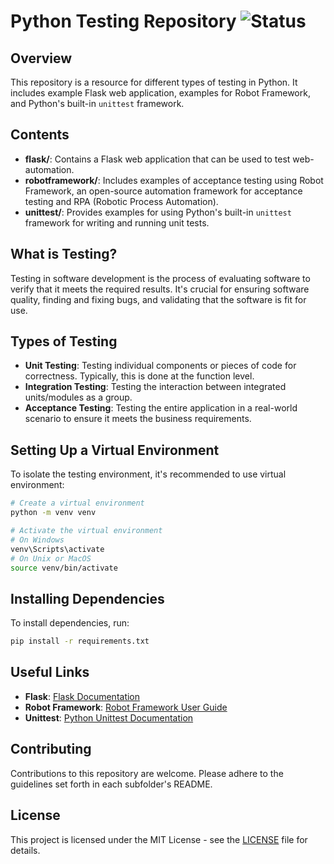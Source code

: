 # Python Testing Repository ![Status](https://img.shields.io/badge/status-work_in_progress-important)

## Overview

This repository is a resource for different types of testing in Python. It includes example Flask web application, examples for Robot Framework, and Python's built-in `unittest` framework.

## Contents

- **flask/**: Contains a Flask web application that can be used to test web-automation.
- **robotframework/**: Includes examples of acceptance testing using Robot Framework, an open-source automation framework for acceptance testing and RPA (Robotic Process Automation).
- **unittest/**: Provides examples for using Python's built-in `unittest` framework for writing and running unit tests.

## What is Testing?

Testing in software development is the process of evaluating software to verify that it meets the required results. It's crucial for ensuring software quality, finding and fixing bugs, and validating that the software is fit for use.

## Types of Testing

- **Unit Testing**: Testing individual components or pieces of code for correctness. Typically, this is done at the function level.
- **Integration Testing**: Testing the interaction between integrated units/modules as a group.
- **Acceptance Testing**: Testing the entire application in a real-world scenario to ensure it meets the business requirements.

## Setting Up a Virtual Environment

To isolate the testing environment, it's recommended to use virtual environment:

```sh
# Create a virtual environment
python -m venv venv

# Activate the virtual environment
# On Windows
venv\Scripts\activate
# On Unix or MacOS
source venv/bin/activate
```

## Installing Dependencies

To install dependencies, run:

```sh
pip install -r requirements.txt
```

## Useful Links

- **Flask**: [Flask Documentation](https://flask.palletsprojects.com/)
- **Robot Framework**: [Robot Framework User Guide](https://robotframework.org/)
- **Unittest**: [Python Unittest Documentation](https://docs.python.org/3/library/unittest.html)

## Contributing

Contributions to this repository are welcome. Please adhere to the guidelines set forth in each subfolder's README.

## License

This project is licensed under the MIT License - see the [LICENSE](LICENSE) file for details.
